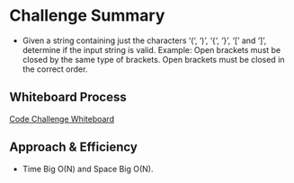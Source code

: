 # Challenge Summary

- Given a string containing just the characters ‘(‘, ‘)’, ‘{‘, ‘}’, ‘[’ and ‘]’, determine if the input string is valid. Example:
Open brackets must be closed by the same type of brackets.
Open brackets must be closed in the correct order.

## Whiteboard Process

[Code Challenge Whiteboard](whiteboard-13.png)

## Approach & Efficiency

- Time Big O(N) and Space Big O(N).
